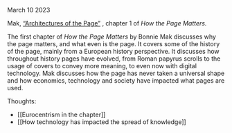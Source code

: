 March 10 2023

Mak, [“Architectures of the Page”](https://raley.english.ucsb.edu/wp-content2/uploads/234/Mak.pdf) , chapter 1 of _How the Page Matters._

The first chapter of _How the Page Matters_ by Bonnie Mak discusses why the page matters, and what even is the page. It covers some of the history of the page, mainly from a European history perspective. It discusses how throughout history pages have evolved, from Roman papyrus scrolls to the usage of covers to convey more meaning, to even now with digital technology. Mak discusses how the page has never taken a universal shape and how economics, technology and society have impacted what pages are used.

Thoughts: <br>
- [[Eurocentrism in the chapter]]<br>
- [[How technology has impacted the spread of knowledge]]<br>
